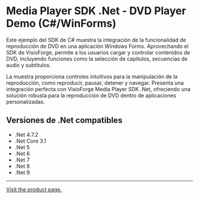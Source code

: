 ﻿# Media Player SDK .Net - DVD Player Demo (C#/WinForms)

Este ejemplo del SDK de C# muestra la integración de la funcionalidad de reproducción de DVD en una aplicación Windows Forms. Aprovechando el SDK de VisioForge, permite a los usuarios cargar y controlar contenidos de DVD, incluyendo funciones como la selección de capítulos, secuencias de audio y subtítulos.

La muestra proporciona controles intuitivos para la manipulación de la reproducción, como reproducir, pausar, detener y navegar. Presenta una integración perfecta con VisioForge Media Player SDK .Net, ofreciendo una solución robusta para la reproducción de DVD dentro de aplicaciones personalizadas.

## Versiones de .Net compatibles

* .Net 4.7.2
* .Net Core 3.1
* .Net 5
* .Net 6
* .Net 7
* .Net 8
* .Net 9

---

[Visit the product page.](https://www.visioforge.com/media-player-sdk-net)
